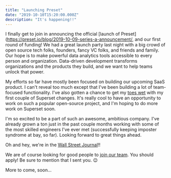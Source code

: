```yaml
---
title: "Launching Preset"
date: "2019-10-10T15:20:00.000Z"
description: "It's happening!!"
---
```


I finally get to join in announcing the official [launch of Preset](https://preset.io/blog/2019-10-09-series-a-announcement/, and our first round of funding! We had a great launch party last night with a big crowd of open source tech folks, founders, fancy VC folks, and friends and family. Our hope is to make powerful data analytics tools accessible to every person and organization. Data-driven development transforms organizations and the products they build, and we want to help teams unlock that power.

My efforts so far have mostly been focused on building our upcoming SaaS product. I can't reveal too much except that I've been building a lot of team-focused functionality. I've also gotten a chance to get my [toes wet](https://github.com/apache/incubator-superset/pull/8298) with my first couple of Superset changes. It's really cool to have an opportunity to work on such a popular open-source project, and I'm hoping to do more work on Superset soon.

I'm so excited to be a part of such an awesome, ambitious company. I've already grown a ton just in the past couple months working with some of the most skilled engineers I've ever met (successfully keeping imposter syndrome at bay, so far). Looking forward to great things ahead.

Oh and hey, we're in the [Wall Street Journal](https://www.wsj.com/articles/andreessen-horowitz-invests-in-visual-analytics-startup-preset-11570724008)!!

We are of course looking for good people to [join our team](https://preset.io/careers/). You should apply! Be sure to mention that I sent you. 😉

More to come, soon...
